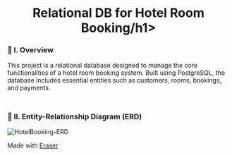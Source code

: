 <div align="center">
  <h1>Relational DB for Hotel Room Booking/h1>
</div>

### 🧐 I. Overview
This project is a relational database designed to manage the core functionalities of a hotel room booking system. Built using PostgreSQL, the database includes essential entities such as customers, rooms, bookings, and payments.
<br><br>
##

### 🤝 II. Entity-Relationship Diagram (ERD)

![HotelBooking-ERD](https://github.com/user-attachments/assets/f9a38dc8-a4ed-41b8-84fc-d887297d8b6f)

Made with [Eraser](https://www.eraser.io/)
